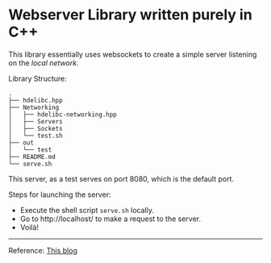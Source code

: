 # Webserver Library written purely in C++

This library essentially uses websockets to create a simple server listening on the _local network_.

Library Structure:
```
.
├── hdelibc.hpp
├── Networking
│   ├── hdelibc-networking.hpp
│   ├── Servers
│   ├── Sockets
│   └── test.sh
├── out
│   └── test
├── README.md
└── serve.sh

```

This server, as a test serves on port 8080, which is the default port.

Steps for launching the server:
- Execute the shell script `serve.sh` locally.
- Go to http://localhost/ to make a request to the server.
- Voilà!

---

Reference: [This blog](https://medium.com/from-the-scratch/http-server-what-do-you-need-to-know-to-build-a-simple-http-server-from-scratch-d1ef8945e4fa)